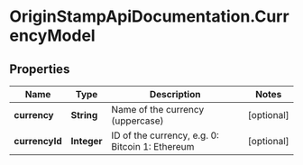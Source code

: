 # OriginStampApiDocumentation.CurrencyModel

## Properties
Name | Type | Description | Notes
------------ | ------------- | ------------- | -------------
**currency** | **String** | Name of the currency (uppercase) | [optional] 
**currencyId** | **Integer** | ID of the currency, e.g. 0: Bitcoin 1: Ethereum | [optional] 


